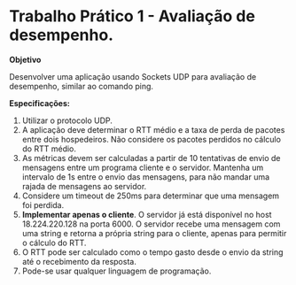 <h1>Trabalho Prático 1 - Avaliação de desempenho.</h1>

<p><strong>Objetivo</strong></p>

<p>Desenvolver uma aplicação usando Sockets UDP para avaliação de desempenho, similar ao comando ping.</p>

<p><strong>Especificações:</strong></p>
<ol>
    <li>Utilizar o protocolo UDP.</li>
    <li>A aplicação deve determinar o RTT médio e a taxa de perda de pacotes entre dois hospedeiros. Não considere os pacotes perdidos no cálculo do RTT médio.</li>
    <li>As métricas devem ser calculadas a partir de 10 tentativas de envio de mensagens entre um programa cliente e o servidor. Mantenha um intervalo de 1s entre o envio das mensagens, para não mandar uma rajada de mensagens ao servidor.</li>
    <li>Considere um timeout de 250ms para determinar que uma mensagem foi perdida.</li>
    <li><strong>Implementar apenas o cliente</strong>. O servidor já está disponível no host 18.224.220.128 na porta 6000. O servidor recebe uma mensagem com uma string e retorna a própria string para o cliente, apenas para permitir o cálculo do RTT.</li>
    <li>O RTT pode ser calculado como o tempo gasto desde o envio da string até o recebimento da resposta.</li>
    <li>Pode-se usar qualquer linguagem de programação.</li>
</ol>